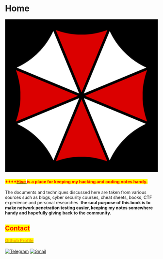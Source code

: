 # Home

![](<.gitbook/assets/image (46).png>)

#### <mark style="color:red;">****</mark>[<mark style="color:red;">**Hive**</mark> ](https://7h3w4lk3r.gitbook.io/the-hive/)<mark style="color:red;">**is a place for keeping my hacking and coding notes handy.**</mark>

The documents and techniques discussed here are taken from various sources such as blogs, cyber security courses, cheat sheets, books, CTF experience and personal researches. **the soul purpose of this book is to** **make network penetration testing easier, keeping my notes somewhere handy and hopefully giving back to the community.**

## <mark style="color:red;">**Contact**</mark>

#### [<mark style="color:orange;">Github Profile</mark>](https://github.com/7h3w4lk3r)

[![Telegram](https://img.shields.io/badge/Telegram-2CA5E0?style=for-the-badge\&logo=telegram\&logoColor=white)](https://t.me/TH3W4LK3R) [![Gmail](https://img.shields.io/badge/Gmail-D14836?style=for-the-badge\&logo=gmail\&logoColor=white)](mailto:bl4ckr4z3r@gmail.com)
